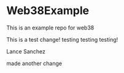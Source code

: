# Web38Example
This is an example repo for web38


This is a test change! testing testing testing! 

Lance Sanchez

made another change

